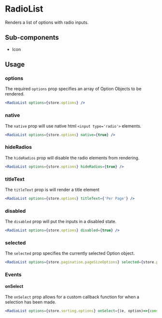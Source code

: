 # RadioList

Renders a list of options with radio inputs.

## Sub-components
- Icon

## Usage

### options
The required `options` prop specifies an array of Option Objects to be rendered.

```jsx
<RadioList options={store.options} />
```

### native
The `native` prop will use native html `<input type='radio'>` elements.

```jsx
<RadioList options={store.options} native={true} />
```

### hideRadios
The `hideRadios` prop will disable the radio elements from rendering.

```jsx
<RadioList options={store.options} hideRadios={true} />
```

### titleText
The `titleText` prop is will render a title element

```jsx
<RadioList options={store.options} titleText={'Per Page'} />
```

### disabled
The `disabled` prop will put the inputs in a disabled state.

```jsx
<RadioList options={store.options} disabled={true} />
```

### selected
The `selected` prop specifies the currently selected Option object. 

```jsx
<RadioList options={store.pagination.pageSizeOptions} selected={store.pagination.pageSize} />
```

### Events

#### onSelect
The `onSelect` prop allows for a custom callback function for when a selection has been made.

```jsx
<RadioList options={store.sorting.options} onSelect={(e, option)=>{console.log(e, option)}} />
```
